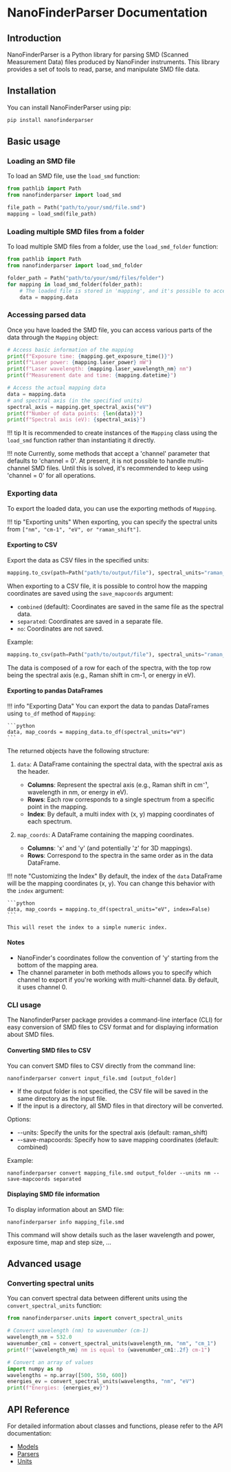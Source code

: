# NanoFinderParser Documentation

## Introduction

NanoFinderParser is a Python library for parsing SMD (Scanned Measurement Data) files produced by NanoFinder instruments. This library provides a set of tools to read, parse, and manipulate SMD file data.

## Installation

You can install NanoFinderParser using pip:

```bash
pip install nanofinderparser
```

## Basic usage

### Loading an SMD file

To load an SMD file, use the `load_smd` function:

```python
from pathlib import Path
from nanofinderparser import load_smd

file_path = Path("path/to/your/smd/file.smd")
mapping = load_smd(file_path)
```

### Loading multiple SMD files from a folder

To load multiple SMD files from a folder, use the `load_smd_folder` function:

```python
from pathlib import Path
from nanofinderparser import load_smd_folder

folder_path = Path("path/to/your/smd/files/folder")
for mapping in load_smd_folder(folder_path):
    # The loaded file is stored in 'mapping', and it's possible to access its properties
    data = mapping.data
```

### Accessing parsed data

Once you have loaded the SMD file, you can access various parts of the data through the `Mapping` object:

```python
# Access basic information of the mapping
print(f"Exposure time: {mapping.get_exposure_time()}")
print(f"Laser power: {mapping.laser_power} mW")
print(f"Laser wavelength: {mapping.laser_wavelength_nm} nm")
print(f"Measurement date and time: {mapping.datetime}")

# Access the actual mapping data
data = mapping.data
# and spectral axis (in the specified units)
spectral_axis = mapping.get_spectral_axis("eV")
print(f"Number of data points: {len(data)}")
print(f"Spectral axis (eV): {spectral_axis}")
```

!!! tip
    It is recommended to create instances of the `Mapping` class using the `load_smd` function rather than instantiating it directly.

!!! note
    Currently, some methods that accept a 'channel' parameter that defaults to 'channel = 0'. At present, it is not possible to handle multi-channel SMD files. Until this is solved, it's recommended to keep using 'channel = 0' for all operations.

### Exporting data

To export the loaded data, you can use the exporting methods of `Mapping`.

!!! tip "Exporting units"
    When exporting, you can specify the spectral units from `["nm", "cm-1", "eV", or "raman_shift"]`.

#### Exporting to CSV

Export the data as CSV files in the specified units:

```python
mapping.to_csv(path=Path("path/to/output/file"), spectral_units="raman_shift")
```

When exporting to a CSV file, it is possible to control how the mapping coordinates are saved using the `save_mapcoords` argument:

* `combined` (default): Coordinates are saved in the same file as the spectral data.
* `separated`: Coordinates are saved in a separate file.
* `no`: Coordinates are not saved.

Example:

```python
mapping.to_csv(path=Path("path/to/output/file"), spectral_units="raman_shift", save_mapcoords="separated")
```

The data is composed of a row for each of the spectra, with the top row being the spectral axis (e.g., Raman shift in cm-1, or energy in eV).

#### Exporting to pandas DataFrames

!!! info "Exporting Data"
    You can export the data to pandas DataFrames using `to_df` method of `Mapping`:
    
    ```python
    data, map_coords = mapping_data.to_df(spectral_units="eV")
    ```

The returned objects have the following structure:

1. `data`: A DataFrame containing the spectral data, with the spectral axis as the header.

    * **Columns**: Represent the spectral axis (e.g., Raman shift in cm⁻¹, wavelength in nm, or energy in eV).
    * **Rows**: Each row corresponds to a single spectrum from a specific point in the mapping.
    * **Index**: By default, a multi index with (x, y) mapping coordinates of each spectrum.

2. `map_coords`: A DataFrame containing the mapping coordinates.

    * **Columns**: 'x' and 'y' (and potentially 'z' for 3D mappings).
    * **Rows**: Correspond to the spectra in the same order as in the data DataFrame.

!!! note "Customizing the Index"
    By default, the index of the `data` DataFrame will be the mapping coordinates (x, y). You can change this behavior with the `index` argument:

    ```python
    data, map_coords = mapping.to_df(spectral_units="eV", index=False)
    ```

    This will reset the index to a simple numeric index.


#### Notes

* NanoFinder's coordinates follow the convention of 'y' starting from the bottom of the mapping area.
* The channel parameter in both methods allows you to specify which channel to export if you're working with multi-channel data. By default, it uses channel 0.

### CLI usage

The NanofinderParser package provides a command-line interface (CLI) for easy conversion of SMD files to CSV format and for displaying information about SMD files.

#### Converting SMD files to CSV

You can convert SMD files to CSV directly from the command line:

```shell
nanofinderparser convert input_file.smd [output_folder]
```

* If the output folder is not specified, the CSV file will be saved in the same directory as the input file.
* If the input is a directory, all SMD files in that directory will be converted.

Options:

* --units: Specify the units for the spectral axis (default: raman_shift)
* --save-mapcoords: Specify how to save mapping coordinates (default: combined)

Example:

```shell
nanofinderparser convert mapping_file.smd output_folder --units nm --save-mapcoords separated
```

#### Displaying SMD file information

To display information about an SMD file:

```shell
nanofinderparser info mapping_file.smd
```

This command will show details such as the laser wavelength and power, exposure time, map and step size, ...

## Advanced usage

### Converting spectral units

You can convert spectral data between different units using the `convert_spectral_units` function:

```python
from nanofinderparser.units import convert_spectral_units

# Convert wavelength (nm) to wavenumber (cm-1)
wavelength_nm = 532.0
wavenumber_cm1 = convert_spectral_units(wavelength_nm, "nm", "cm_1")
print(f"{wavelength_nm} nm is equal to {wavenumber_cm1:.2f} cm-1")

# Convert an array of values
import numpy as np
wavelengths = np.array([500, 550, 600])
energies_ev = convert_spectral_units(wavelengths, "nm", "eV")
print(f"Energies: {energies_ev}")
```

## API Reference

For detailed information about classes and functions, please refer to the API documentation:

* [Models](api/models.md)
* [Parsers](api/parsers.md)
* [Units](api/units.md)
